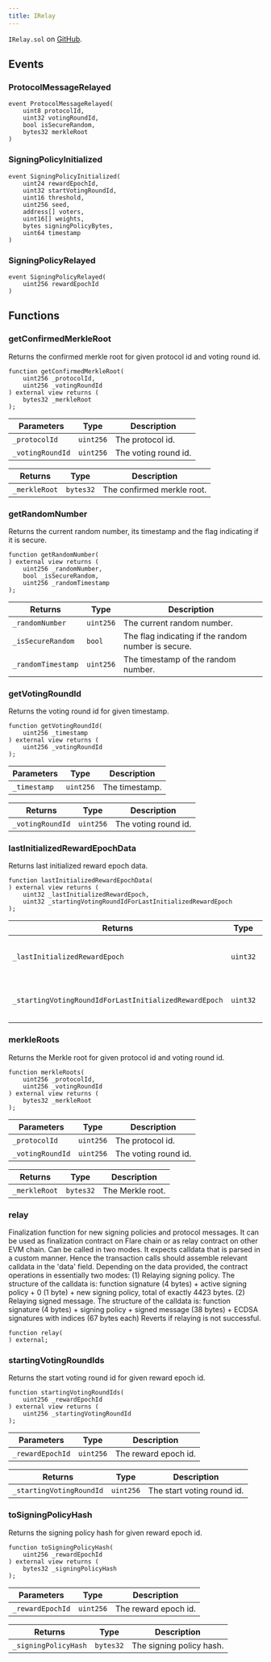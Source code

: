 ```yaml
---
title: IRelay
---
```


<!-- This is an autogenerated file. Do not edit! -->

`IRelay.sol` on [GitHub](https://github.com/flare-foundation/flare-smart-contracts-v2/blob/main/contracts/userInterfaces/IRelay.sol).

## Events

### ProtocolMessageRelayed

```solidity
event ProtocolMessageRelayed(
    uint8 protocolId,
    uint32 votingRoundId,
    bool isSecureRandom,
    bytes32 merkleRoot
)
```

### SigningPolicyInitialized

```solidity
event SigningPolicyInitialized(
    uint24 rewardEpochId,
    uint32 startVotingRoundId,
    uint16 threshold,
    uint256 seed,
    address[] voters,
    uint16[] weights,
    bytes signingPolicyBytes,
    uint64 timestamp
)
```

### SigningPolicyRelayed

```solidity
event SigningPolicyRelayed(
    uint256 rewardEpochId
)
```

## Functions

### getConfirmedMerkleRoot

Returns the confirmed merkle root for given protocol id and voting round id.

```solidity
function getConfirmedMerkleRoot(
    uint256 _protocolId,
    uint256 _votingRoundId
) external view returns (
    bytes32 _merkleRoot
);
```

| Parameters       | Type      | Description          |
| ---------------- | --------- | -------------------- |
| `_protocolId`    | `uint256` | The protocol id.     |
| `_votingRoundId` | `uint256` | The voting round id. |

| Returns       | Type      | Description                |
| ------------- | --------- | -------------------------- |
| `_merkleRoot` | `bytes32` | The confirmed merkle root. |

### getRandomNumber

Returns the current random number, its timestamp and the flag indicating if it is secure.

```solidity
function getRandomNumber(
) external view returns (
    uint256 _randomNumber,
    bool _isSecureRandom,
    uint256 _randomTimestamp
);
```

| Returns            | Type      | Description                                         |
| ------------------ | --------- | --------------------------------------------------- |
| `_randomNumber`    | `uint256` | The current random number.                          |
| `_isSecureRandom`  | `bool`    | The flag indicating if the random number is secure. |
| `_randomTimestamp` | `uint256` | The timestamp of the random number.                 |

### getVotingRoundId

Returns the voting round id for given timestamp.

```solidity
function getVotingRoundId(
    uint256 _timestamp
) external view returns (
    uint256 _votingRoundId
);
```

| Parameters   | Type      | Description    |
| ------------ | --------- | -------------- |
| `_timestamp` | `uint256` | The timestamp. |

| Returns          | Type      | Description          |
| ---------------- | --------- | -------------------- |
| `_votingRoundId` | `uint256` | The voting round id. |

### lastInitializedRewardEpochData

Returns last initialized reward epoch data.

```solidity
function lastInitializedRewardEpochData(
) external view returns (
    uint32 _lastInitializedRewardEpoch,
    uint32 _startingVotingRoundIdForLastInitializedRewardEpoch
);
```

| Returns                                               | Type     | Description                      |
| ----------------------------------------------------- | -------- | -------------------------------- |
| `_lastInitializedRewardEpoch`                         | `uint32` | Last initialized reward epoch.   |
| `_startingVotingRoundIdForLastInitializedRewardEpoch` | `uint32` | Starting voting round id for it. |

### merkleRoots

Returns the Merkle root for given protocol id and voting round id.

```solidity
function merkleRoots(
    uint256 _protocolId,
    uint256 _votingRoundId
) external view returns (
    bytes32 _merkleRoot
);
```

| Parameters       | Type      | Description          |
| ---------------- | --------- | -------------------- |
| `_protocolId`    | `uint256` | The protocol id.     |
| `_votingRoundId` | `uint256` | The voting round id. |

| Returns       | Type      | Description      |
| ------------- | --------- | ---------------- |
| `_merkleRoot` | `bytes32` | The Merkle root. |

### relay

Finalization function for new signing policies and protocol messages.
It can be used as finalization contract on Flare chain or as relay contract on other EVM chain.
Can be called in two modes. It expects calldata that is parsed in a custom manner.
Hence the transaction calls should assemble relevant calldata in the 'data' field.
Depending on the data provided, the contract operations in essentially two modes:
(1) Relaying signing policy. The structure of the calldata is:
function signature (4 bytes) + active signing policy + 0 (1 byte) + new signing policy,
total of exactly 4423 bytes.
(2) Relaying signed message. The structure of the calldata is:
function signature (4 bytes) + signing policy + signed message (38 bytes) + ECDSA signatures with indices (67 bytes each)
Reverts if relaying is not successful.

```solidity
function relay(
) external;
```

### startingVotingRoundIds

Returns the start voting round id for given reward epoch id.

```solidity
function startingVotingRoundIds(
    uint256 _rewardEpochId
) external view returns (
    uint256 _startingVotingRoundId
);
```

| Parameters       | Type      | Description          |
| ---------------- | --------- | -------------------- |
| `_rewardEpochId` | `uint256` | The reward epoch id. |

| Returns                  | Type      | Description                |
| ------------------------ | --------- | -------------------------- |
| `_startingVotingRoundId` | `uint256` | The start voting round id. |

### toSigningPolicyHash

Returns the signing policy hash for given reward epoch id.

```solidity
function toSigningPolicyHash(
    uint256 _rewardEpochId
) external view returns (
    bytes32 _signingPolicyHash
);
```

| Parameters       | Type      | Description          |
| ---------------- | --------- | -------------------- |
| `_rewardEpochId` | `uint256` | The reward epoch id. |

| Returns              | Type      | Description              |
| -------------------- | --------- | ------------------------ |
| `_signingPolicyHash` | `bytes32` | The signing policy hash. |
